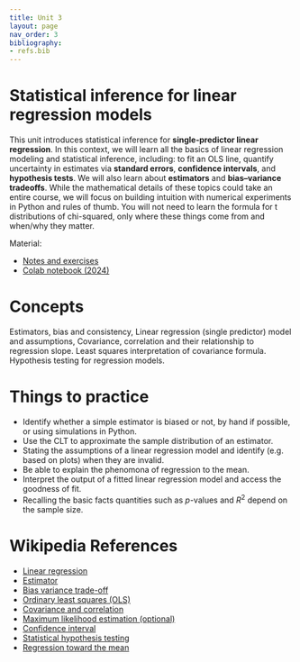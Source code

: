 ```yaml
---
title: Unit 3
layout: page
nav_order: 3
bibliography:
- refs.bib
---
```


# Statistical inference for linear regression models

This unit introduces statistical inference for **single‑predictor linear regression**.  In this context, we will learn all the basics of linear regression modeling and statistical inference, including: to fit an OLS line, quantify uncertainty in estimates via **standard errors**, **confidence intervals**, and **hypothesis tests**. We will also learn about **estimators** and **bias–variance tradeoffs**. While the mathematical details of these topics could take an entire course, we will focus on building intuition with numerical experiments in Python and rules of thumb. You will not need to learn the formula for t distributions of chi-squared, only where these things come from and when/why they matter. 

Material: 
- [Notes and exercises](/public/latex_notes/unit3/unit3.pdf)
- [Colab notebook (2024)](https://colab.research.google.com/drive/1_4zOruAWfJ3HQoIf9sjefk3z0APko94-?usp=sharing)

# Concepts
Estimators, bias and consistency, Linear regression (single predictor) model and assumptions, Covariance, correlation and their relationship to regression slope. Least squares interpretation of covariance formula. Hypothesis testing for regression models. 


# Things to practice
- Identify whether a simple estimator is biased or not, by hand if possible, or using simulations in Python.  
- Use the CLT to approximate the sample distribution of an estimator. 
- Stating the assumptions of a linear regression model and identify (e.g. based on plots) when they are invalid. 
- Be able to explain the phenomona of regression to the mean. 
- Interpret the output of a fitted linear regression model and access the goodness of fit. 
- Recalling the basic facts quantities such as $p$-values and $R^2$ depend on the sample size. 

# Wikipedia References
- [Linear regression](https://en.wikipedia.org/wiki/Linear_regression)
- [Estimator](https://en.wikipedia.org/wiki/Estimator)
- [Bias variance trade-off](https://en.wikipedia.org/wiki/Bias%E2%80%93variance_tradeoff)
- [Ordinary least squares (OLS)](https://en.wikipedia.org/wiki/Ordinary_least_squares)
- [Covariance and correlation](https://en.wikipedia.org/wiki/Covariance_and_correlation)
- [Maximum likelihood estimation (optional)](https://en.wikipedia.org/wiki/Maximum_likelihood_estimation)
- [Confidence interval](https://en.wikipedia.org/wiki/Confidence_interval)
- [Statistical hypothesis testing](https://en.wikipedia.org/wiki/Statistical_hypothesis_testing)
- [Regression toward the mean](https://en.wikipedia.org/wiki/Regression_toward_the_mean)